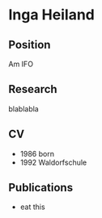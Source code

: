 # Inga Heiland
## Position
Am IFO

## Research
blablabla


## CV

 * 1986 born 
 * 1992 Waldorfschule

## Publications

 * eat this
